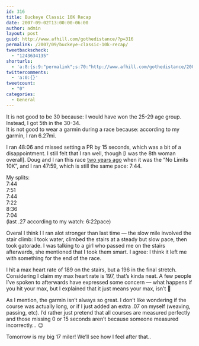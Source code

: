 ```yaml
---
id: 316
title: Buckeye Classic 10K Recap
date: 2007-09-02T13:00:00-06:00
author: admin
layout: post
guid: http://www.afhill.com/gothedistance/?p=316
permalink: /2007/09/buckeye-classic-10k-recap/
tweetbackscheck:
  - "1243634135"
shorturls:
  - 'a:8:{s:9:"permalink";s:70:"http://www.afhill.com/gothedistance/2007/09/buckeye-classic-10k-recap/";s:7:"tinyurl";s:25:"http://tinyurl.com/c9uhkw";s:4:"isgd";s:17:"http://is.gd/hfAq";s:5:"bitly";s:20:"http://bit.ly/22vRAh";s:5:"snipr";s:22:"http://snipr.com/aqva3";s:5:"snurl";s:22:"http://snurl.com/aqva3";s:7:"snipurl";s:24:"http://snipurl.com/aqva3";s:4:"trim";s:17:"http://tr.im/cra6";}'
twittercomments:
  - 'a:0:{}'
tweetcount:
  - "0"
categories:
  - General
---
```

It is not good to be 30 because: I would have won the 25-29 age group. Instead, I got 5th in the 30-34.  
It is not good to wear a garmin during a race because: according to my garmin, I ran 6.27mi.

I ran 48:06 and missed setting a PR by 15 seconds, which was a bit of a disappointment. I still felt that I ran well, though [I was the 8th woman overall]. Doug and I ran this race [two years ago](http://runlikeagrrl.livejournal.com/2005/09/10/) when it was the &#8220;No Limits 10K&#8221;, and I ran 47:59, which is still the same pace: 7:44. 

My splits:  
7:44  
7:51  
7:44  
7:22  
8:36  
7:04  
(last .27 according to my watch: 6:22pace)

Overal I think l I ran alot stronger than last time &#8212; the slow mile involved the stair climb: I took water, climbed the stairs at a steady but slow pace, then took gatorade. I was talking to a girl who passed me on the stairs afterwards, she mentioned that I took them smart. I agree: I think it left me with something for the end of the race. 

I hit a max heart rate of 189 on the stairs, but a 196 in the final stretch. Considering I claim my max heart rate is 197, that&#8217;s kinda neat. A few people I&#8217;ve spoken to afterwards have expressed some concern &#8212; what happens if you hit your max, but I explained that it just means your max, isn&#8217;t 🙂 

As I mention, the garmin isn&#8217;t always so great. I don&#8217;t like wondering if the course was actually long, or if I just added an extra .07 on myself (weaving, passing, etc). I&#8217;d rather just pretend that all courses are measured perfectly and those missing 0 or 15 seconds aren&#8217;t because someone measured incorrectly&#8230; 😉

Tomorrow is my big 17 miler! We&#8217;ll see how I feel after that..